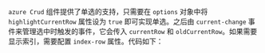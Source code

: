 `azure Crud` 组件提供了单选的支持，只需要在 `options` 对象中将 `highlightCurrentRow` 属性设为 `true` 即可实现单选。之后由 `current-change` 事件来管理选中时触发的事件，它会传入 `currentRow` 和 `oldCurrentRow`。如果需要显示索引，需要配置 `index-row` 属性。代码如下：
